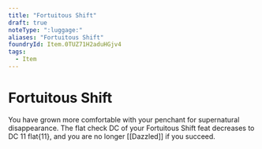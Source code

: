 ```yaml
---
title: "Fortuitous Shift"
draft: true
noteType: ":luggage:"
aliases: "Fortuitous Shift"
foundryId: Item.0TUZ71H2aduHGjv4
tags:
  - Item
---
```


# Fortuitous Shift

You have grown more comfortable with your penchant for supernatural disappearance. The flat check DC of your Fortuitous Shift feat decreases to DC 11 flat{11}, and you are no longer [[Dazzled]] if you succeed.
